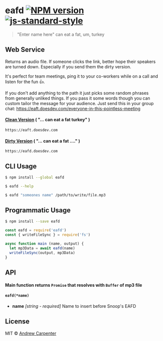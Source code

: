 # eafd [![NPM version](https://badge.fury.io/js/eafd.svg)](https://npmjs.org/package/eafd)   [![js-standard-style](https://img.shields.io/badge/code%20style-standard-brightgreen.svg?style=flat)](https://github.com/feross/standard)   

> "Enter name here" can eat a fat, um, turkey

## Web Service

Returns an audio file. If someone clicks the link, better hope their speakers
are turned down. Especially if you send them the dirty version.

It's perfect for team meetings, ping it to your co-workers while on a call and
listen for the fun :thumbsup:.

If you don't add anything to the path it just picks some random phrases from
generally unliked things. If you pass it some words though you can custom
tailor the message for your audience. Just send this in your group chat:
https://eaft.doesdev.com/everyone-in-this-pointless-meeting

#### [Clean Version](https://eaft.doesdev.com) ( "... can eat a fat turkey" )
```
https://eaft.doesdev.com
```

#### [Dirty Version](https://eafd.doesdev.com) ( "... can eat a fat ...." )
```
https://eafd.doesdev.com
```

## CLI Usage

```sh
$ npm install --global eafd
```

```sh
$ eafd --help
```

```sh
$ eafd "someones name" /path/to/write/file.mp3
```

## Programmatic Usage

```sh
$ npm install --save eafd
```

```js
const eafd = require('eafd')
const { writeFileSync } = require('fs')

async function main (name, output) {
  let mp3Data = await eafd(name)
  writeFileSync(output, mp3Data)
}
```

## API

#### Main function returns `Promise` that resolves with `Buffer` of mp3 file

#### `eafd(*name)`

- **name** *[string - required]* Name to insert before Snoop's EAFD

## License

MIT © [Andrew Carpenter](https://github.com/doesdev)
